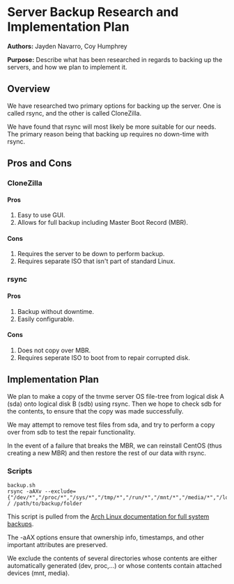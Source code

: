 # Server Backup Research and Implementation Plan

**Authors:** Jayden Navarro, Coy Humphrey

**Purpose:** Describe what has been researched in regards to backing up the servers, and how we plan to implement it.

## Overview
We have researched two primary options for backing up the server. One is called rsync, and the other is called CloneZilla.

We have found that rsync will most likely be more suitable for our needs. The primary reason being that backing up requires no down-time with rsync.

## Pros and Cons
### CloneZilla
#### Pros
1. Easy to use GUI.
2. Allows for full backup including Master Boot Record (MBR).

#### Cons
1. Requires the server to be down to perform backup.
2. Requires separate ISO that isn't part of standard Linux.

### rsync
#### Pros
1. Backup without downtime.
2. Easily configurable.

#### Cons
1. Does not copy over MBR.
2. Requires seperate ISO to boot from to repair corrupted disk.

## Implementation Plan
We plan to make a copy of the tnvme server OS file-tree from logical disk A (sda) onto logical disk B (sdb) using rsync. Then we hope to check sdb for the contents, to ensure that the copy was made successfully.

We may attempt to remove test files from sda, and try to perform a copy over from sdb to test the repair functionality.

In the event of a failure that breaks the MBR, we can reinstall CentOS (thus creating a new MBR) and then restore the rest of our data with rsync.

### Scripts

	backup.sh
	rsync -aAXv --exclude={"/dev/*","/proc/*","/sys/*","/tmp/*","/run/*","/mnt/*","/media/*","/lost+found"} / /path/to/backup/folder

This script is pulled from the [Arch Linux documentation for full system backups](https://wiki.archlinux.org/index.php/full_system_backup_with_rsync).

The -aAX options ensure that ownership info, timestamps, and other important attributes are preserved.

We exclude the contents of several directories whose contents are either automatically generated (dev, proc,...) or whose contents contain attached devices (mnt, media).